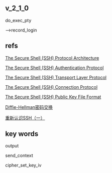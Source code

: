 ## v_2_1_0 



do_exec_pty

-->record_login

## refs

[The Secure Shell (SSH) Protocol Architecture](https://www.rfc-editor.org/rfc/rfc4251)

[The Secure Shell (SSH) Authentication Protocol](https://www.rfc-editor.org/rfc/rfc4252)

[The Secure Shell (SSH) Transport Layer Protocol](https://www.rfc-editor.org/rfc/rfc4253)

[The Secure Shell (SSH) Connection Protocol](https://www.rfc-editor.org/rfc/rfc4254)

[The Secure Shell (SSH) Public Key File Format](https://www.rfc-editor.org/rfc/rfc4716)

[Diffie-Hellman密码交换](https://www.zhihu.com/question/29383090/answer/70435297)

[重新认识SSH（一）](https://zhuanlan.zhihu.com/p/66058045)

## key words

output

send_context

cipher_set_key_iv

